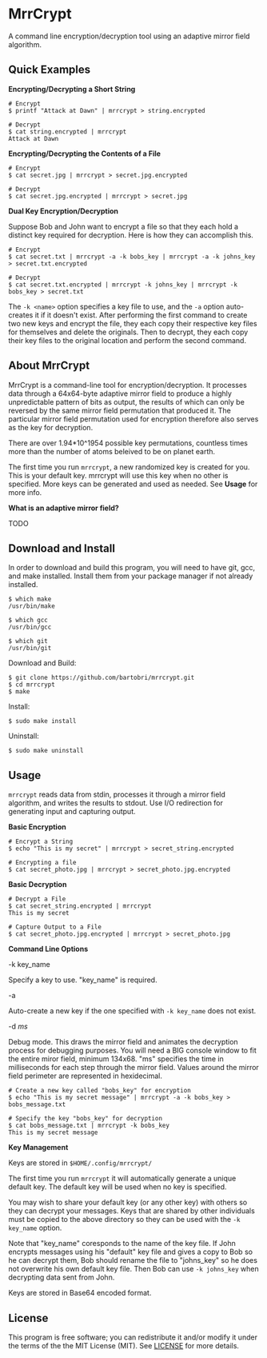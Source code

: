 MrrCrypt
========

A command line encryption/decryption tool using an adaptive mirror field algorithm.

Quick Examples
--------------

**Encrypting/Decrypting a Short String**

```
# Encrypt
$ printf "Attack at Dawn" | mrrcrypt > string.encrypted

# Decrypt
$ cat string.encrypted | mrrcrypt
Attack at Dawn

```

**Encrypting/Decrypting the Contents of a File**

```
# Encrypt
$ cat secret.jpg | mrrcrypt > secret.jpg.encrypted

# Decrypt
$ cat secret.jpg.encrypted | mrrcrypt > secret.jpg
```

**Dual Key Encryption/Decryption**

Suppose Bob and John want to encrypt a file so that they each hold a
distinct key required for decryption. Here is how they can accomplish this.

```
# Encrypt
$ cat secret.txt | mrrcrypt -a -k bobs_key | mrrcrypt -a -k johns_key > secret.txt.encrypted

# Decrypt
$ cat secret.txt.encrypted | mrrcrypt -k johns_key | mrrcrypt -k bobs_key > secret.txt
```

The `-k <name>` option specifies a key file to use, and the `-a`
option auto-creates it if it doesn't exist. After performing the first
command to create two new keys and encrypt the file, they each copy
their respective key files for themselves and delete the originals. Then
to decrypt, they each copy their key files to the original location and
perform the second command.

About MrrCrypt
--------------

MrrCrypt is a command-line tool for encryption/decryption. It
processes data through a 64x64-byte adaptive mirror field to produce a highly
unpredictable pattern of bits as output, the results of which can only be
reversed by the same mirror field permutation that produced it. The particular mirror
field permutation used for encryption therefore also serves as the key for decryption.

There are over 1.94*10^1954 possible key permutations, countless times more
than the number of atoms beleived to be on planet earth.

The first time you run `mrrcrypt`, a new randomized key is created for you.
This is your default key. mrrcrypt will use this key when no other
is specified. More keys can be generated and used as needed. See **Usage**
for more info.

**What is an adaptive mirror field?**

TODO

Download and Install
--------------------

In order to download and build this program, you will need to have git,
gcc, and make installed. Install them from your package manager if not
already installed.

```
$ which make
/usr/bin/make

$ which gcc
/usr/bin/gcc

$ which git
/usr/bin/git
```
Download and Build:
```
$ git clone https://github.com/bartobri/mrrcrypt.git
$ cd mrrcrypt
$ make
```

Install:
```
$ sudo make install
```

Uninstall:
```
$ sudo make uninstall
```

Usage
-----

`mrrcrypt` reads data from stdin, processes it through a mirror field
algorithm, and writes the results to stdout. Use I/O redirection for
generating input and capturing output.

**Basic Encryption**

```
# Encrypt a String
$ echo "This is my secret" | mrrcrypt > secret_string.encrypted

# Encrypting a file
$ cat secret_photo.jpg | mrrcrypt > secret_photo.jpg.encrypted
```

**Basic Decryption**

```
# Decrypt a File
$ cat secret_string.encrypted | mrrcrypt
This is my secret

# Capture Output to a File
$ cat secret_photo.jpg.encrypted | mrrcrypt > secret_photo.jpg
```

**Command Line Options**

-k key_name

Specify a key to use. "key_name" is required.

-a

Auto-create a new key if the one specified with `-k key_name` does not exist.

-d *ms*

Debug mode. This draws the mirror field and animates the decryption process
for debugging purposes. You will need a BIG console window to fit the
entire miror field, minimum 134x68. "ms" specifies the time in milliseconds
for each step through the mirror field. Values around the mirror field
perimeter are represented in hexidecimal.

```
# Create a new key called "bobs_key" for encryption
$ echo "This is my secret message" | mrrcrypt -a -k bobs_key > bobs_message.txt

# Specify the key "bobs_key" for decryption
$ cat bobs_message.txt | mrrcrypt -k bobs_key
This is my secret message
```

**Key Management**

Keys are stored in `$HOME/.config/mrrcrypt/`

The first time you run `mrrcrypt` it will automatically generate a unique
default key. The default key will be used when no key is specified.

You may wish to share your default key (or any other key) with others so
they can decrypt your messages. Keys that are shared by other individuals
must be copied to the above directory so they can be used with the
`-k key_name` option.

Note that "key_name" coresponds to the name of the key file. If John
encrypts messages using his "default" key file and gives a copy to Bob so he
can decrypt them, Bob should rename the file to "johns_key" so he does not
overwrite his own default key file. Then Bob can use `-k johns_key` when
decrypting data sent from John.

Keys are stored in Base64 encoded format.

License
-------

This program is free software; you can redistribute it and/or modify it under the terms of the the
MIT License (MIT). See [LICENSE](LICENSE) for more details.

